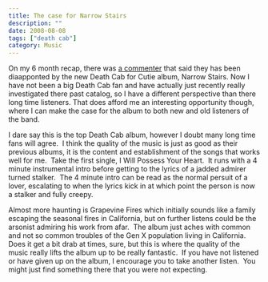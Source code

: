 ```yaml
---
title: The case for Narrow Stairs
description: ""
date: 2008-08-08
tags: ["death cab"]
category: Music
---
```



On my 6 month recap, there was <a href="https://web.archive.org/web/20131211120824/http://www.marktopia.net/#comment-2033">a commenter</a> that said they has been diaapponted by the new Death Cab for Cutie album, Narrow Stairs.  Now I have not been a big Death Cab fan and have actually just recently really investigated there past catalog, so I have a different perspective than there long time listeners.  That does afford me an interesting opportunity though, where I can make the case for the album to both new and old listeners of the band.

I dare say this is the top Death Cab album, however I doubt many long time fans will agree.&nbsp; I think the quality of the music is just as good as their previous albums, it is the content and establishment of the songs that works well for me.&nbsp; Take the first single, I Will Possess Your Heart.&nbsp; It runs with a 4 minute instrumental intro before getting to the lyrics of a jadded admirer turned stalker.&nbsp; The 4 minute intro can be read as the normal persuit of a lover, escalating to when the lyrics kick in at which point the person is now a stalker and fully creepy.

Almost more haunting is Grapevine Fires which initially sounds like a family escaping the seasonal fires in California, but on further listens could be the arsonist admiring his work from afar.&nbsp; The album just aches with common and not so common troubles of the Gen X population living in California.&nbsp; Does it get a bit drab at times, sure, but this is where the quality of the music really lifts the album up to be really fantastic.&nbsp; If you have not listened or have given up on the album, I encourage you to take another listen.&nbsp; You might just find something there that you were not expecting.
